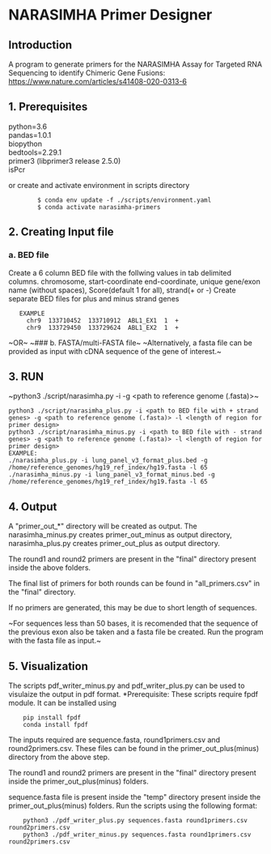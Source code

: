 # NARASIMHA Primer Designer

## Introduction
A program to generate primers for the NARASIMHA Assay for Targeted RNA Sequencing to identify Chimeric Gene Fusions: https://www.nature.com/articles/s41408-020-0313-6  

## 1. Prerequisites
python=3.6  
pandas=1.0.1  
biopython  
bedtools=2.29.1  
primer3 (libprimer3 release 2.5.0)  
isPcr

or create and activate environment in scripts directory  
```
        $ conda env update -f ./scripts/environment.yaml  
        $ conda activate narasimha-primers
```


##  2.  Creating Input file
###    a. BED file
   Create a 6 column BED file with the follwing values in tab delimited columns.
       chromosome,  start-coordinate  end-coordinate,  unique gene/exon name (without spaces),  Score(default 1 for all),   strand(+ or -)
   Create separate BED files for plus and minus strand genes
       
       EXAMPLE
         chr9  133710452  133710912  ABL1_EX1  1  +
         chr9  133729450  133729624  ABL1_EX2  1  +

~OR~
~###    b. FASTA/multi-FASTA file~
   ~Alternatively, a fasta file can be provided as input with cDNA sequence of the gene of interest.~


##  3. RUN
~python3 ./script/narasimha.py -i <path to BED or FASTA input file> -g <path to reference genome (.fasta)>~

    python3 ./script/narasimha_plus.py -i <path to BED file with + strand genes> -g <path to reference genome (.fasta)> -l <length of region for primer design> 
    python3 ./script/narasimha_minus.py -i <path to BED file with - strand genes> -g <path to reference genome (.fasta)> -l <length of region for primer design>
    EXAMPLE:
    ./narasimha_plus.py -i lung_panel_v3_format_plus.bed -g /home/reference_genomes/hg19_ref_index/hg19.fasta -l 65
    ./narasimha_minus.py -i lung_panel_v3_format_minus.bed -g /home/reference_genomes/hg19_ref_index/hg19.fasta -l 65

## 4. Output
A "primer_out_*" directory will be created as output. The narasimha_minus.py creates primer_out_minus as output directory, narasimha_plus.py creates primer_out_plus as output directory.
        
The round1 and round2 primers are present in the "final" directory present inside the above folders.
        
The final list of primers for both rounds can be found in "all_primers.csv" in the "final" directory.
        
If no primers are generated, this may be due to short length of sequences.  
        
~For sequences less than 50 bases, it is recomended that the sequence of the previous exon also be taken and a fasta file be created. Run the program with the fasta file as input.~

## 5. Visualization
  The scripts pdf_writer_minus.py and pdf_writer_plus.py can be used to visulaize the output in pdf format. 
  *Prerequisite: These scripts require fpdf module. It can be installed using 
        
        pip install fpdf
        conda install fpdf
        
  The inputs required are sequence.fasta, round1primers.csv and round2primers.csv. These files can be found in the primer_out_plus(minus) directory from the above step. 
        
  The round1 and round2 primers are present in the "final" directory present inside the primer_out_plus(minus) folders.
  
  sequence.fasta file is present inside the "temp" directory present inside the primer_out_plus(minus) folders.
  Run the scripts using the following format:
        
        python3 ./pdf_writer_plus.py sequences.fasta round1primers.csv round2primers.csv
        python3 ./pdf_writer_minus.py sequences.fasta round1primers.csv round2primers.csv
